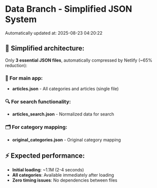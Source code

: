 # Data Branch - Simplified JSON System
Automatically updated at: 2025-08-23 04:20:22

## 🎯 Simplified architecture:
Only **3 essential JSON files**, automatically compressed by Netlify (~65% reduction):

### 📱 For main app:
- **articles.json** - All categories and articles (single file)

### 🔍 For search functionality:
- **articles_search.json** - Normalized data for search

### 🗂️ For category mapping:
- **original_categories.json** - Original category mapping

## ⚡ Expected performance:
- **Initial loading**: ~1.1M (2-4 seconds)
- **All categories**: Available immediately after loading
- **Zero timing issues**: No dependencies between files
